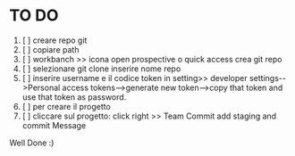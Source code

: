 # TO DO 

1.   [ ] creare repo git
2. [ ] copiare path
3. [ ] workbanch >> icona open prospective o quick access crea git repo
4. [ ] selezionare git clone inserire nome repo
5. [ ] inserire username e  il codice token in setting>> developer settings-->Personal access tokens-->generate new token-->copy that token and use that token as password.
6. [ ] per creare il progetto
7. [ ] cliccare sul progetto: click right >> Team Commit  add staging and commit Message

Well Done :)